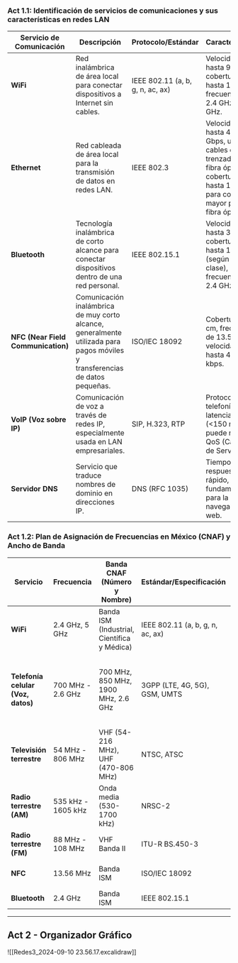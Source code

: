 ### Act 1.1: Identificación de servicios de comunicaciones y sus características en redes LAN

| **Servicio de Comunicación**       | **Descripción**                                                                                                              | **Protocolo/Estándar**           | **Características**                                                                                                                        |
| ---------------------------------- | ---------------------------------------------------------------------------------------------------------------------------- | -------------------------------- | ------------------------------------------------------------------------------------------------------------------------------------------ |
| **WiFi**                           | Red inalámbrica de área local para conectar dispositivos a Internet sin cables.                                              | IEEE 802.11 (a, b, g, n, ac, ax) | Velocidad de hasta 9.6 Gbps, cobertura de hasta 100 m, frecuencia de 2.4 GHz y 5 GHz.                                                      |
| **Ethernet**                       | Red cableada de área local para la transmisión de datos en redes LAN.                                                        | IEEE 802.3                       | Velocidad de hasta 400 Gbps, utiliza cables de par trenzado o fibra óptica, cobertura de hasta 100 m para cobre y mayor para fibra óptica. |
| **Bluetooth**                      | Tecnología inalámbrica de corto alcance para conectar dispositivos dentro de una red personal.                               | IEEE 802.15.1                    | Velocidad de hasta 3 Mbps, cobertura de hasta 100 m (según la clase), frecuencia de 2.4 GHz.                                               |
| **NFC (Near Field Communication)** | Comunicación inalámbrica de muy corto alcance, generalmente utilizada para pagos móviles y transferencias de datos pequeñas. | ISO/IEC 18092                    | Cobertura de 4 cm, frecuencia de 13.56 MHz, velocidad de hasta 424 kbps.                                                                   |
| **VoIP (Voz sobre IP)**            | Comunicación de voz a través de redes IP, especialmente usada en LAN empresariales.                                          | SIP, H.323, RTP                  | Protocolo para telefonía IP, latencia baja (<150 ms), puede requerir QoS (Calidad de Servicio).                                            |
| **Servidor DNS**                   | Servicio que traduce nombres de dominio en direcciones IP.                                                                   | DNS (RFC 1035)                   | Tiempo de respuesta rápido, fundamental para la navegación web.                                                                            |

### Act 1.2: Plan de Asignación de Frecuencias en México (CNAF) y Ancho de Banda

| **Servicio**                | **Frecuencia**                               | **Banda CNAF (Número y Nombre)** | **Estándar/Especificación**               | **Ancho de Banda (BW)**            |
|-----------------------------|----------------------------------------------|----------------------------------|--------------------------------------------|-----------------------------------|
| **WiFi**                    | 2.4 GHz, 5 GHz                              | Banda ISM (Industrial, Científica y Médica) | IEEE 802.11 (a, b, g, n, ac, ax)           | 2.4 GHz: 83.5 MHz; 5 GHz: 150 MHz |
| **Telefonía celular (Voz, datos)** | 700 MHz - 2.6 GHz                        | 700 MHz, 850 MHz, 1900 MHz, 2.6 GHz | 3GPP (LTE, 4G, 5G), GSM, UMTS              | Variable según la tecnología y operador (generalmente entre 5 MHz y 20 MHz por canal) |
| **Televisión terrestre**     | 54 MHz - 806 MHz                            | VHF (54-216 MHz), UHF (470-806 MHz) | NTSC, ATSC                                | VHF: 6 MHz por canal; UHF: 6 MHz por canal |
| **Radio terrestre (AM)**     | 535 kHz - 1605 kHz                          | Onda media (530-1700 kHz)        | NRSC-2                                    | Ancho de canal de 10 kHz            |
| **Radio terrestre (FM)**     | 88 MHz - 108 MHz                            | VHF Banda II                     | ITU-R BS.450-3                            | Ancho de canal de 200 kHz           |
| **NFC**                     | 13.56 MHz                                    | Banda ISM                        | ISO/IEC 18092                             | Ancho de banda de 2 MHz             |
| **Bluetooth**                | 2.4 GHz                                     | Banda ISM                        | IEEE 802.15.1                             | 83.5 MHz                            |

----

## Act 2 - Organizador Gráfico 
![[Redes3_2024-09-10 23.56.17.excalidraw]]


